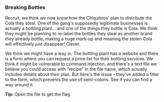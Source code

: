 ### Breaking Bottles

Recruit, we think we now know how the Chiquitoos' plan to distribute the Cola they steal. One of the gang's supposedly legitimate businesses is actually a bottling plant... and one of the things they bottle is Cola. We think they might be planning to re-label the bottles they steal as another brand they already bottle, making a huge mark-up and meaning the stolen Cola will effectively just disappear! Clever.

We think we might have a way in. The bottling plant has a website and there is a form where you can request a price list for their bottling services. We think it might be vulnerable to command injection, and there's a text file we believe you could access with "recipe" in the file name, which actually includes details about their plan. But here's the issue - they've added a filter to the form, which prevents the use of semi-colons. See if you can find a way around it.

**Tip:** Open the file to get the flag.

